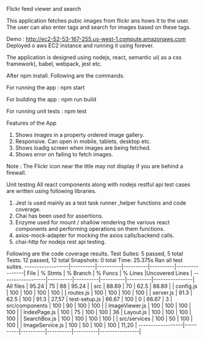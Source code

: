 Flickr feed viewer and search

This application fetches pubic images from flickr ans hows it to the user. The user can also enter tags and search for images based on these tags.

Demo : http://ec2-52-53-167-255.us-west-1.compute.amazonaws.com
Deployed o aws EC2 instance and running it using forever.

The application is designed using nodejs, react, semantic ui( as a css framework), babel, webpack, jest etc.

After npm install. Following are the commands.

For running the app    : npm start

For building the app   : npm run build

For running unit tests : npm test

Features of the App
1) Shows images in a property ordered image gallery.
2) Responsive. Can open in mobile, tablets, desktop etc.
3) Shows loadig screen when images are being fetched.
4) Shows error on failing to fetch images.

Note : The Flickr icon near the title may not display if you are behind a firewall.

Unit testing
All react components along with nodejs restful api test cases are written using following libraries.

1)	Jest  is used mainly as a test task runner ,helper functions and code coverage.
2)	Chai has been used for assertions. 
3)	Enzyme used for mount / shallow rendering the various react components and performing operations on them functions.
4)	axios-mock-adapter for mocking the axios calls/backend calls.
5)  chai-http for nodejs rest api testing.

Following are the code coverage results.
Test Suites: 5 passed, 5 total
Tests:       12 passed, 12 total
Snapshots:   0 total
Time:        25.375s
Ran all test suites.
------------------|----------|----------|----------|----------|----------------|
File              |  % Stmts | % Branch |  % Funcs |  % Lines |Uncovered Lines |
------------------|----------|----------|----------|----------|----------------|
All files         |    95.24 |       75 |       88 |    95.24 |                |
 src              |    88.89 |       70 |     62.5 |    88.89 |                |
  config.js       |      100 |      100 |      100 |      100 |                |
  routes.js       |      100 |      100 |      100 |      100 |                |
  server.js       |     91.3 |     62.5 |      100 |     91.3 |          27,57 |
  test-setup.js   |    66.67 |      100 |        0 |    66.67 |              3 |
 src/components   |      100 |       90 |      100 |      100 |                |
  ImageViewer.js  |      100 |      100 |      100 |      100 |                |
  IndexPage.js    |      100 |       75 |      100 |      100 |             36 |
  Layout.js       |      100 |      100 |      100 |      100 |                |
  SearchBox.js    |      100 |      100 |      100 |      100 |                |
 src/services     |      100 |       50 |      100 |      100 |                |
  ImageService.js |      100 |       50 |      100 |      100 |          11,20 |
------------------|----------|----------|----------|----------|----------------|
